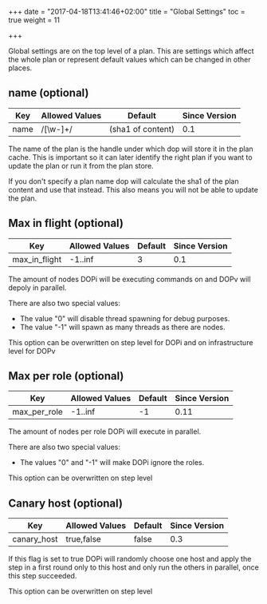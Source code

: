 +++
date = "2017-04-18T13:41:46+02:00"
title = "Global Settings"
toc = true
weight = 11

+++

Global settings are on the top level of a plan. This are settings which affect the whole plan or represent
default values which can be changed in other places.

## name (optional)

| Key  | Allowed Values | Default           | Since Version |
|------|----------------|-------------------|---------------|
| name | /[\w-]+/       | (sha1 of content) | 0.1           |

The name of the plan is the handle under which dop will store it in the plan cache. This is important so it can later
identify the right plan if you want to update the plan or run it from the plan store.

If you don't specify a plan name dop will calculate the sha1 of the plan content and use that instead. This also means
you will not be able to update the plan.


## Max in flight (optional)

| Key           | Allowed Values | Default           | Since Version |
|---------------|----------------|-------------------|---------------|
| max_in_flight | -1..inf        | 3                 | 0.1           |

The amount of nodes DOPi will be executing commands on and DOPv will depoly in parallel.

There are also two special values:

- The value "0" will disable thread spawning for debug purposes.
- The value "-1" will spawn as many threads as there are nodes.

This option can be overwritten on step level for DOPi and on infrastructure level for DOPv

## Max per role (optional)

| Key          | Allowed Values | Default           | Since Version |
|--------------|----------------|-------------------|---------------|
| max_per_role | -1..inf        | -1                | 0.11          |

The amount of nodes per role DOPi will execute in parallel.

There are also two special values:

- The values "0" and "-1" will make DOPi ignore the roles.

This option can be overwritten on step level

## Canary host (optional)

| Key         | Allowed Values | Default           | Since Version |
|-------------|----------------|-------------------|---------------|
| canary_host | true,false     | false             | 0.3           |

If this flag is set to true DOPi will randomly choose one host and apply the step in a first round only to this host and only run the others in parallel, once this step succeeded.

This option can be overwritten on step level

